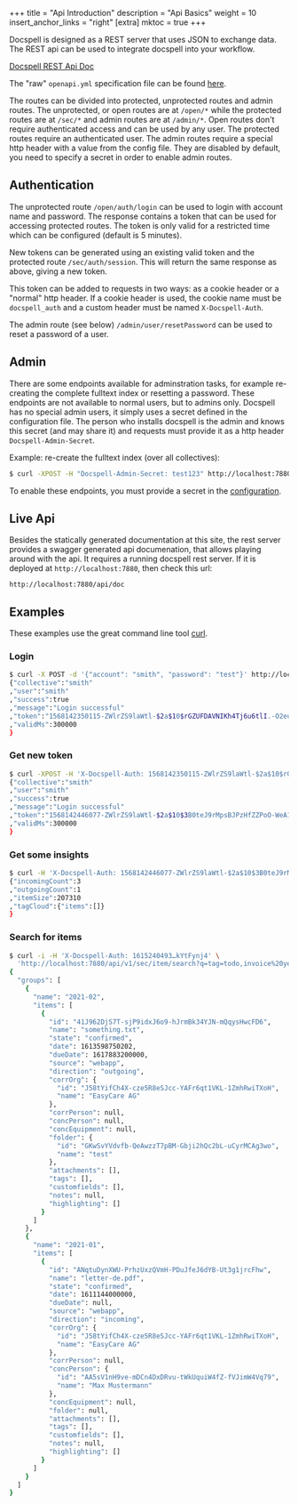 +++
title = "Api Introduction"
description = "Api Basics"
weight = 10
insert_anchor_links = "right"
[extra]
mktoc = true
+++

Docspell is designed as a REST server that uses JSON to exchange
data. The REST api can be used to integrate docspell into your
workflow.

[Docspell REST Api Doc](/openapi/docspell-openapi.html)

The "raw" `openapi.yml` specification file can be found
[here](/openapi/docspell-openapi.yml).

The routes can be divided into protected, unprotected routes and admin
routes. The unprotected, or open routes are at `/open/*` while the
protected routes are at `/sec/*` and admin routes are at `/admin/*`.
Open routes don't require authenticated access and can be used by any
user. The protected routes require an authenticated user. The admin
routes require a special http header with a value from the config
file. They are disabled by default, you need to specify a secret in
order to enable admin routes.

## Authentication

The unprotected route `/open/auth/login` can be used to login with
account name and password. The response contains a token that can be
used for accessing protected routes. The token is only valid for a
restricted time which can be configured (default is 5 minutes).

New tokens can be generated using an existing valid token and the
protected route `/sec/auth/session`. This will return the same
response as above, giving a new token.

This token can be added to requests in two ways: as a cookie header or
a "normal" http header. If a cookie header is used, the cookie name
must be `docspell_auth` and a custom header must be named
`X-Docspell-Auth`.

The admin route (see below) `/admin/user/resetPassword` can be used to
reset a password of a user.

## Admin

There are some endpoints available for adminstration tasks, for
example re-creating the complete fulltext index or resetting a
password. These endpoints are not available to normal users, but to
admins only. Docspell has no special admin users, it simply uses a
secret defined in the configuration file. The person who installs
docspell is the admin and knows this secret (and may share it) and
requests must provide it as a http header `Docspell-Admin-Secret`.

Example: re-create the fulltext index (over all collectives):

``` bash
$ curl -XPOST -H "Docspell-Admin-Secret: test123" http://localhost:7880/api/v1/admin/fts/reIndexAll
```

To enable these endpoints, you must provide a secret in the
[configuration](@/docs/configure/_index.md#admin-endpoint).

## Live Api

Besides the statically generated documentation at this site, the rest
server provides a swagger generated api documenation, that allows
playing around with the api. It requires a running docspell rest
server. If it is deployed at `http://localhost:7880`, then check this
url:

```
http://localhost:7880/api/doc
```

## Examples

These examples use the great command line tool
[curl](https://curl.haxx.se/).

### Login

``` bash
$ curl -X POST -d '{"account": "smith", "password": "test"}' http://localhost:7880/api/v1/open/auth/login
{"collective":"smith"
,"user":"smith"
,"success":true
,"message":"Login successful"
,"token":"1568142350115-ZWlrZS9laWtl-$2a$10$rGZUFDAVNIKh4Tj6u6tlI.-O2euwCvmBT0TlyDmIHR1ZsLQPAI="
,"validMs":300000
}
```

### Get new token

``` bash
$ curl -XPOST -H 'X-Docspell-Auth: 1568142350115-ZWlrZS9laWtl-$2a$10$rGZUFDAVNIKh4Tj6u6tlI.-O2euwCvmBT0TlyDmIHR1ZsLQPAI=' http://localhost:7880/api/v1/sec/auth/session
{"collective":"smith"
,"user":"smith"
,"success":true
,"message":"Login successful"
,"token":"1568142446077-ZWlrZS9laWtl-$2a$10$3B0teJ9rMpsBJPzHfZZPoO-WeA1bkfEONBN8fyzWE8DeaAHtUc="
,"validMs":300000
}
```

### Get some insights

``` bash
$ curl -H 'X-Docspell-Auth: 1568142446077-ZWlrZS9laWtl-$2a$10$3B0teJ9rMpsBJPzHfZZPoO-WeA1bkfEONBN8fyzWE8DeaAHtUc=' http://localhost:7880/api/v1/sec/collective/insights
{"incomingCount":3
,"outgoingCount":1
,"itemSize":207310
,"tagCloud":{"items":[]}
}
```

### Search for items

``` bash
$ curl -i -H 'X-Docspell-Auth: 1615240493…kYtFynj4' \
  'http://localhost:7880/api/v1/sec/item/search?q=tag=todo,invoice%20year:2021'
{
  "groups": [
    {
      "name": "2021-02",
      "items": [
        {
          "id": "41J962DjS7T-sjP9idxJ6o9-hJrmBk34YJN-mQqysHwcFD6",
          "name": "something.txt",
          "state": "confirmed",
          "date": 1613598750202,
          "dueDate": 1617883200000,
          "source": "webapp",
          "direction": "outgoing",
          "corrOrg": {
            "id": "J58tYifCh4X-cze5R8eSJcc-YAFr6qt1VKL-1ZmhRwiTXoH",
            "name": "EasyCare AG"
          },
          "corrPerson": null,
          "concPerson": null,
          "concEquipment": null,
          "folder": {
            "id": "GKwSvYVdvfb-QeAwzzT7pBM-Gbji2hQc2bL-uCyrMCAg3wo",
            "name": "test"
          },
          "attachments": [],
          "tags": [],
          "customfields": [],
          "notes": null,
          "highlighting": []
        }
      ]
    },
    {
      "name": "2021-01",
      "items": [
        {
          "id": "ANqtuDynXWU-PrhzUxzQVmH-PDuJfeJ6dYB-Ut3g1jrcFhw",
          "name": "letter-de.pdf",
          "state": "confirmed",
          "date": 1611144000000,
          "dueDate": null,
          "source": "webapp",
          "direction": "incoming",
          "corrOrg": {
            "id": "J58tYifCh4X-cze5R8eSJcc-YAFr6qt1VKL-1ZmhRwiTXoH",
            "name": "EasyCare AG"
          },
          "corrPerson": null,
          "concPerson": {
            "id": "AA5sV1nH9ve-mDCn4DxDRvu-tWkUquiW4fZ-fVJimW4Vq79",
            "name": "Max Mustermann"
          },
          "concEquipment": null,
          "folder": null,
          "attachments": [],
          "tags": [],
          "customfields": [],
          "notes": null,
          "highlighting": []
        }
      ]
    }
  ]
}
```

